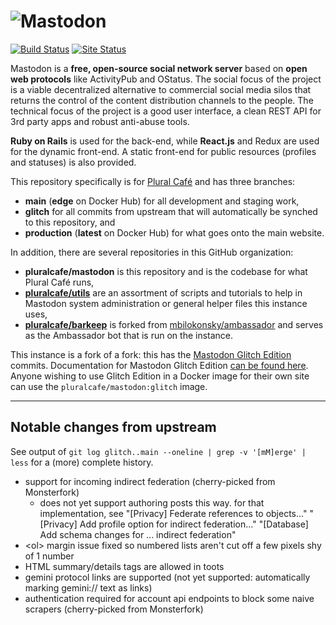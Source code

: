 ![Mastodon](https://i.imgur.com/NhZc40l.png)
========

[![Build Status](https://img.shields.io/docker/cloud/build/pluralcafe/mastodon)](https://hub.docker.com/repository/docker/pluralcafe/mastodon) [![Site Status](https://img.shields.io/website?label=plural.cafe&logo=mastodon&url=https%3A%2F%2Fplural.cafe)](https://plural.cafe)

Mastodon is a **free, open-source social network server** based on **open web protocols** like ActivityPub and OStatus. The social focus of the project is a viable decentralized alternative to commercial social media silos that returns the control of the content distribution channels to the people. The technical focus of the project is a good user interface, a clean REST API for 3rd party apps and robust anti-abuse tools.

**Ruby on Rails** is used for the back-end, while **React.js** and Redux are used for the dynamic front-end. A static front-end for public resources (profiles and statuses) is also provided.

This repository specifically is for [Plural Café](https://plural.cafe) and has three branches:

* **main** (**edge** on Docker Hub) for all development and staging work,
* **glitch** for all commits from upstream that will automatically be synched to this repository, and
* **production** (**latest** on Docker Hub) for what goes onto the main website.

In addition, there are several repositories in this GitHub organization:

* **pluralcafe/mastodon** is this repository and is the codebase for what Plural Café runs,
* [**pluralcafe/utils**](https://github.com/pluralcafe/utils) are an assortment of scripts and tutorials to help in Mastodon system administration or general helper files this instance uses,
* [**pluralcafe/barkeep**](https://github.com/pluralcafe/barkeep) is forked from [mbilokonsky/ambassador](https://github.com/mbilokonsky/ambassador) and serves as the Ambassador bot that is run on the instance.

This instance is a fork of a fork: this has the [Mastodon Glitch Edition](https://github.com/glitch-soc/mastodon) commits. Documentation for Mastodon Glitch Edition [can be found here](https://glitch-soc.github.io/docs/). Anyone wishing to use Glitch Edition in a Docker image for their own site can use the `pluralcafe/mastodon:glitch` image.

---

## Notable changes from upstream

See output of `git log glitch..main --oneline | grep -v '[mM]erge' | less` for a (more) complete history.

* support for incoming indirect federation (cherry-picked from Monsterfork)
	* does not yet support authoring posts this way. for that implementation, see "[Privacy] Federate references to objects..." "[Privacy] Add profile option for indirect federation..." "[Database] Add schema changes for ... indirect federation"
* &lt;ol&gt; margin issue fixed so numbered lists aren't cut off a few pixels shy of 1 number
* HTML summary/details tags are allowed in toots
* gemini protocol links are supported (not yet supported: automatically marking gemini:// text as links)
* authentication required for account api endpoints to block some naive scrapers (cherry-picked from Monsterfork)
